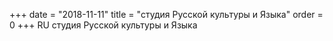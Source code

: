 +++
date = "2018-11-11"
title = "студия Русской культуры и Языка"
order = 0
+++
RU
студия Русской культуры и Языка